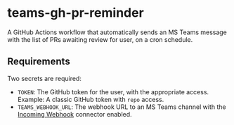 # teams-gh-pr-reminder

A GitHub Actions workflow that automatically sends an MS Teams message with the list of PRs awaiting review for user, on a cron schedule.

## Requirements

Two secrets are required:

- `TOKEN`: The GitHub token for the user, with the appropriate access. Example: A classic GitHub token with `repo` access.
- `TEAMS_WEBHOOK_URL`: The webhook URL to an MS Teams channel with the [Incoming Webhook](https://learn.microsoft.com/en-us/microsoftteams/platform/webhooks-and-connectors/how-to/add-incoming-webhook) connector enabled.
